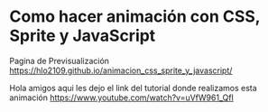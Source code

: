 # Como hacer animación con CSS, Sprite y JavaScript

Pagina de Previsualización
https://hlo2109.github.io/animacion_css_sprite_y_javascript/

Hola amigos aqui les dejo el link del tutorial donde realizamos esta animación
https://www.youtube.com/watch?v=uVfW961_QfI
